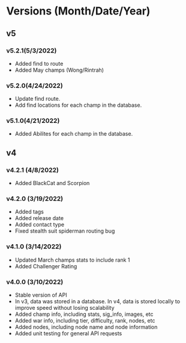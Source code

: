# Versions (Month/Date/Year)

## v5

### v5.2.1(5/3/2022)

- Added find to route
- Added May champs (Wong/Rintrah)

### v5.2.0(4/24/2022)

- Update find route.
- Add find locations for each champ in the database.

### v5.1.0(4/21/2022)

- Added Abilites for each champ in the database.

## v4

### v4.2.1 (4/8/2022)

- Added BlackCat and Scorpion

### v4.2.0 (3/19/2022)

- Added tags
- Added release date
- Added contact type
- Fixed stealth suit spiderman routing bug

### v4.1.0 (3/14/2022)

- Updated March champs stats to include rank 1
- Added Challenger Rating

### v4.0.0 (3/10/2022)

- Stable version of API
- In v3, data was stored in a database. In v4, data is stored locally to improve speed without losing scalability
- Added champ info, including stats, sig_info, images, etc
- Added war info, including tier, difficulty, rank, nodes, etc
- Added nodes, including node name and node information
- Added unit testing for general API requests
